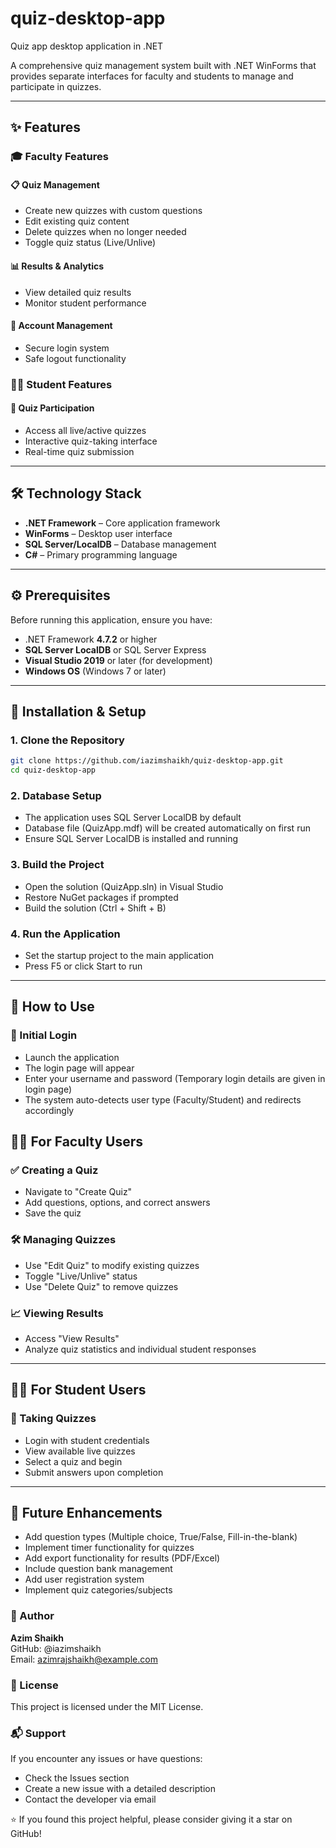 # quiz-desktop-app
Quiz app desktop application in .NET

A comprehensive quiz management system built with .NET WinForms that provides separate interfaces for faculty and students to manage and participate in quizzes.

---

## ✨ Features

### 🎓 Faculty Features

#### 📋 Quiz Management
- Create new quizzes with custom questions  
- Edit existing quiz content  
- Delete quizzes when no longer needed  
- Toggle quiz status (Live/Unlive)

#### 📊 Results & Analytics
- View detailed quiz results  
- Monitor student performance

#### 🔐 Account Management
- Secure login system  
- Safe logout functionality

### 👨‍🎓 Student Features

#### 📝 Quiz Participation
- Access all live/active quizzes  
- Interactive quiz-taking interface  
- Real-time quiz submission  

---

## 🛠 Technology Stack
- **.NET Framework** – Core application framework  
- **WinForms** – Desktop user interface  
- **SQL Server/LocalDB** – Database management  
- **C#** – Primary programming language

---

## ⚙️ Prerequisites
Before running this application, ensure you have:
- .NET Framework **4.7.2** or higher  
- **SQL Server LocalDB** or SQL Server Express  
- **Visual Studio 2019** or later (for development)  
- **Windows OS** (Windows 7 or later)

---

## 🚀 Installation & Setup

### 1. Clone the Repository
```bash
git clone https://github.com/iazimshaikh/quiz-desktop-app.git
cd quiz-desktop-app
```

### 2. Database Setup
- The application uses SQL Server LocalDB by default
- Database file (QuizApp.mdf) will be created automatically on first run
- Ensure SQL Server LocalDB is installed and running

### 3. Build the Project
- Open the solution (QuizApp.sln) in Visual Studio 
- Restore NuGet packages if prompted
- Build the solution (Ctrl + Shift + B)

### 4. Run the Application
- Set the startup project to the main application
- Press F5 or click Start to run

---
## 🧭 How to Use
### 🔑 Initial Login
- Launch the application
- The login page will appear 
- Enter your username and password (Temporary login details are given in login page)
- The system auto-detects user type (Faculty/Student) and redirects accordingly

## 👩‍🏫 For Faculty Users
### ✅ Creating a Quiz
- Navigate to "Create Quiz"
- Add questions, options, and correct answers
- Save the quiz

### 🛠 Managing Quizzes
- Use "Edit Quiz" to modify existing quizzes
- Toggle "Live/Unlive" status
- Use "Delete Quiz" to remove quizzes

### 📈 Viewing Results
- Access "View Results"
- Analyze quiz statistics and individual student responses

---
## 👨‍🎓 For Student Users
### 📝 Taking Quizzes
- Login with student credentials
- View available live quizzes
- Select a quiz and begin
- Submit answers upon completion

---
## 🚧 Future Enhancements
- Add question types (Multiple choice, True/False, Fill-in-the-blank)
- Implement timer functionality for quizzes
- Add export functionality for results (PDF/Excel)
- Include question bank management
- Add user registration system
- Implement quiz categories/subjects


### 👤 Author
**Azim Shaikh**  
GitHub: @iazimshaikh  
Email: azimrajshaikh@example.com

### 📄 License
This project is licensed under the MIT License.

### 📬 Support
If you encounter any issues or have questions:
- Check the Issues section
- Create a new issue with a detailed description
- Contact the developer via email


⭐ If you found this project helpful, please consider giving it a star on GitHub!
